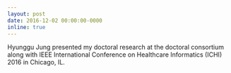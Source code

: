 ```yaml
---
layout: post
date: 2016-12-02 00:00:00-0000
inline: true
---
```


Hyunggu Jung presented my doctoral research at the doctoral consortium along with IEEE International Conference on Healthcare Informatics (ICHI) 2016 in Chicago, IL.
